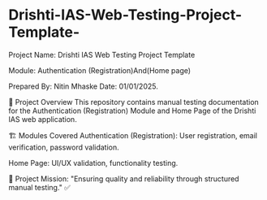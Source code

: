 # Drishti-IAS-Web-Testing-Project-Template-
Project Name: Drishti IAS Web Testing Project Template 

Module: Authentication (Registration)And(Home page)

Prepared By: Nitin Mhaske Date: 01/01/2025.

📌 Project Overview
This repository contains manual testing documentation for the Authentication (Registration) Module and Home Page of the Drishti IAS web application.

🏗️ Modules Covered
Authentication (Registration): User registration, email verification, password validation.

Home Page: UI/UX validation, functionality testing.

📌 Project Mission: "Ensuring quality and reliability through structured manual testing." ✅
